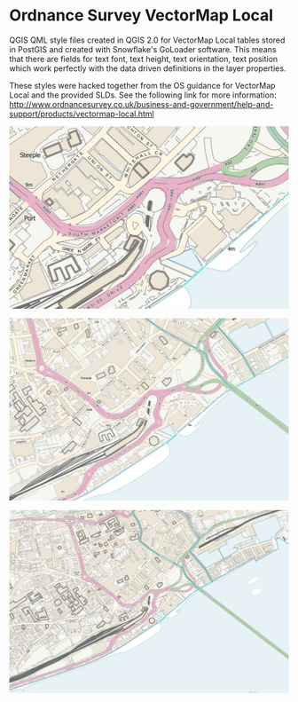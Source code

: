 Ordnance Survey VectorMap Local
===============================

QGIS QML style files created in QGIS 2.0 for VectorMap Local tables stored in PostGIS and created with Snowflake's GoLoader software.  This means that there are fields for text font, text height, text orientation, text position which work perfectly with the data driven definitions in the layer properties.

These styles were hacked together from the OS guidance for VectorMap Local and the provided SLDs.  See the following link for more information: http://www.ordnancesurvey.co.uk/business-and-government/help-and-support/products/vectormap-local.html

![OS VML original 1:3000](../screenshots/vml_os_3000.jpg)

![OS VML original 1:6000](../screenshots/vml_os_6000.jpg)

![OS VML original 1:10000](../screenshots/vml_os_10000.jpg)
